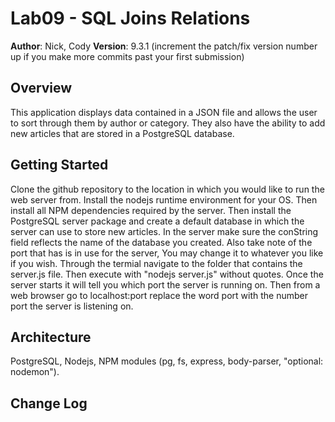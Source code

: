 # Lab09 - SQL Joins Relations

**Author**: Nick, Cody
**Version**: 9.3.1 (increment the patch/fix version number up if you make more commits past your first submission)

## Overview
<!-- Provide a high level overview of what this application is and why you are building it, beyond the fact that it's an assignment for a Code Fellows 301 class. (i.e. What's your problem domain?) -->
This application displays data contained in a JSON file and allows the user to sort through them by author or category.  They also have the ability to add new articles that are stored in a PostgreSQL database.
## Getting Started
<!-- What are the steps that a user must take in order to build this app on their own machine and get it running? -->
Clone the github repository to the location in which you would like to run the web server from.  Install the nodejs runtime environment for your OS.  Then install all NPM dependencies required by the server.  Then install the PostgreSQL server package and create a default database in which the server can use to store new articles.  In the server make sure the conString field reflects the name of the database you created.  Also take note of the port that has is in use for the server, You may change it to whatever you like if you wish.  Through the termial navigate to the folder that contains the server.js file.  Then execute with "nodejs server.js" without quotes.  Once the server starts it will tell you which port the server is running on.  Then from a web browser go to localhost:port replace the word port with the number port the server is listening on.
## Architecture
<!-- Provide a detailed description of the application design. What technologies (languages, libraries, etc) you're using, and any other relevant design information. -->
PostgreSQL, Nodejs, NPM modules (pg, fs, express, body-parser, "optional: nodemon").
## Change Log
<!-- Use this are to document the iterative changes made to your application as each feature is successfully implemented. Use time stamps. Here's an examples:
12-30-2017 3:00pm - Server can now access PostgreSQL database to sort JSON data and can store new article data.


## Credits and Collaborations
<!-- Give credit (and a link) to other people or resources that helped you build this application. -->
